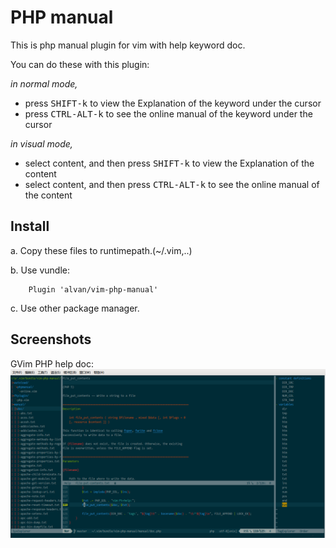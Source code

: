 PHP manual
==========

This is php manual plugin for vim with help keyword doc.

You can do these with this plugin:

_in normal mode,_

* press <kbd>SHIFT-k</kbd> to view the Explanation of the keyword under the cursor
* press <kbd>CTRL-ALT-k</kbd> to see the online manual of the keyword under the cursor

_in visual mode,_

* select content, and then press <kbd>SHIFT-k</kbd> to view the Explanation of the content
* select content, and then press <kbd>CTRL-ALT-k</kbd> to see the online manual of the content

Install
-------

a. Copy these files to runtimepath.(~/.vim,..) 

b. Use vundle:

        Plugin 'alvan/vim-php-manual'

c. Use other package manager.

Screenshots
-----------

GVim PHP help doc:
![doc.png](screenshots/20140829/doc.png)
